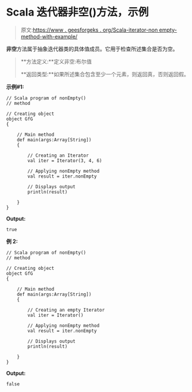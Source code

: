 # Scala 迭代器非空()方法，示例

> 原文:[https://www . geesforgeks . org/Scala-iterator-non empty-method-with-example/](https://www.geeksforgeeks.org/scala-iterator-nonempty-method-with-example/)

**非空**方法属于抽象迭代器类的具体值成员。它用于检查所述集合是否为空。

> **方法定义:**定义非空:布尔值
> 
> **返回类型:**如果所述集合包含至少一个元素，则返回真，否则返回假。

**示例#1:**

```
// Scala program of nonEmpty()
// method

// Creating object
object GfG
{ 

    // Main method
    def main(args:Array[String])
    {

        // Creating an Iterator 
        val iter = Iterator(3, 4, 6)

        // Applying nonEmpty method 
        val result = iter.nonEmpty

        // Displays output
        println(result)

    }
}
```

**Output:**

```
true

```

**例 2:**

```
// Scala program of nonEmpty()
// method

// Creating object
object GfG
{ 

    // Main method
    def main(args:Array[String])
    {

        // Creating an empty Iterator 
        val iter = Iterator()

        // Applying nonEmpty method 
        val result = iter.nonEmpty

        // Displays output
        println(result)

    }
}
```

**Output:**

```
false

```